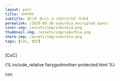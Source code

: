 ```yaml
---
layout: post
title: 서버비아
subtitle: 알니카 옴니스 & 스타니스가르 아세네
permalink: /2020-09-30-suburbia_encrypted_open/
cover-img: /assets/img/suburbia.png
thumbnail-img: /assets/img/suburbia.png
share-img: /assets/img/suburbia.png
tags: [CoC, 벨탄]
---
```



[CoC]


{% include_relative fairygodmother-protected.html %}

<body>
    <p style="width:100px;height:680px">coc</p>
</body>
